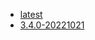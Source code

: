 <!-- 这里是镜像的【Tag】信息，通过命令维护，详情参考：https://github.com/quicklyon/template-toolkit -->
- [latest](https://github.com/Bubka/2FAuth/releases)
- [3.4.0-20221021](https://github.com/Bubka/2FAuth/releases/tag/v3.4.0)
